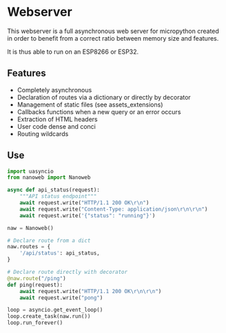 # Webserver

This webserver is a full asynchronous web server for micropython created in order to benefit from
a correct ratio between memory size and features.

It is thus able to run on an ESP8266 or ESP32.

## Features

* Completely asynchronous
* Declaration of routes via a dictionary or directly by decorator
* Management of static files (see assets_extensions)
* Callbacks functions when a new query or an error occurs
* Extraction of HTML headers
* User code dense and conci
* Routing wildcards

## Use

```Python
import uasyncio
from nanoweb import Nanoweb

async def api_status(request):
    """API status endpoint"""
    await request.write("HTTP/1.1 200 OK\r\n")
    await request.write("Content-Type: application/json\r\n\r\n")
    await request.write('{"status": "running"}')

naw = Nanoweb()

# Declare route from a dict
naw.routes = {
    '/api/status': api_status,
}

# Declare route directly with decorator
@naw.route("/ping")
def ping(request):
    await request.write("HTTP/1.1 200 OK\r\n\r\n")
    await request.write("pong")

loop = asyncio.get_event_loop()
loop.create_task(naw.run())
loop.run_forever()
```
